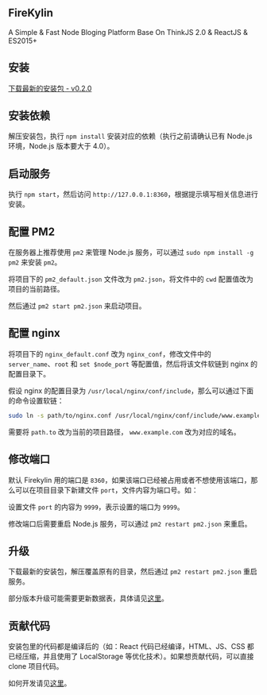 ## FireKylin

A Simple & Fast Node Bloging Platform Base On ThinkJS 2.0 & ReactJS & ES2015+

## 安装

[下载最新的安装包 - v0.2.0](https://raw.githubusercontent.com/75team/firekylin/master/build/firekylin_0.2.0.tar.gz)

## 安装依赖

解压安装包，执行 `npm install` 安装对应的依赖（执行之前请确认已有 Node.js 环境，Node.js 版本要大于 4.0）。

## 启动服务

执行 `npm start`，然后访问 `http://127.0.0.1:8360`，根据提示填写相关信息进行安装。

## 配置 PM2

在服务器上推荐使用 `pm2` 来管理 Node.js 服务，可以通过 `sudo npm install -g pm2` 来安装 `pm2`。

将项目下的 `pm2_default.json` 文件改为 `pm2.json`，将文件中的 `cwd` 配置值改为项目的当前路径。

然后通过 `pm2 start pm2.json` 来启动项目。

## 配置 nginx

将项目下的 `nginx_default.conf` 改为 `nginx_conf`，修改文件中的 `server_name`、`root` 和 `set $node_port` 等配置值，然后将该文件软链到 nginx 的配置目录下。

假设 nginx 的配置目录为 `/usr/local/nginx/conf/include`，那么可以通过下面的命令设置软链：

```sh
sudo ln -s path/to/nginx.conf /usr/local/nginx/conf/include/www.example.com.conf
```

需要将 `path.to` 改为当前的项目路径， `www.example.com` 改为对应的域名。

## 修改端口

默认 Firekylin 用的端口是 `8360`，如果该端口已经被占用或者不想使用该端口，那么可以在项目目录下新建文件 `port`，文件内容为端口号。如：

设置文件 `port` 的内容为 `9999`，表示设置的端口为 `9999`。

修改端口后需要重启 Node.js 服务，可以通过 `pm2 restart pm2.json` 来重启。

## 升级

下载最新的安装包，解压覆盖原有的目录，然后通过 `pm2 restart pm2.json` 重启服务。

部分版本升级可能需要更新数据表，具体请见[这里](https://github.com/75team/firekylin/wiki/%E7%89%88%E6%9C%AC%E5%8D%87%E7%BA%A7)。

## 贡献代码

安装包里的代码都是编译后的（如：React 代码已经编译，HTML、JS、CSS 都已经压缩，并且使用了 LocalStorage 等优化技术）。如果想贡献代码，可以直接 clone 项目代码。

如何开发请见[这里](https://github.com/75team/firekylin/wiki/%E5%A6%82%E4%BD%95%E8%B4%A1%E7%8C%AE%E4%BB%A3%E7%A0%81%EF%BC%9F)。
